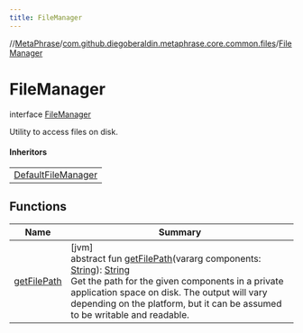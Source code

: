 ```yaml
---
title: FileManager
---
```

//[MetaPhrase](../../../index.html)/[com.github.diegoberaldin.metaphrase.core.common.files](../index.html)/[FileManager](index.html)



# FileManager

interface [FileManager](index.html)

Utility to access files on disk.



#### Inheritors


| |
|---|
| [DefaultFileManager](../-default-file-manager/index.html) |


## Functions


| Name | Summary |
|---|---|
| [getFilePath](get-file-path.html) | [jvm]<br>abstract fun [getFilePath](get-file-path.html)(vararg components: [String](https://kotlinlang.org/api/latest/jvm/stdlib/kotlin/-string/index.html)): [String](https://kotlinlang.org/api/latest/jvm/stdlib/kotlin/-string/index.html)<br>Get the path for the given components in a private application space on disk. The output will vary depending on the platform, but it can be assumed to be writable and readable. |

